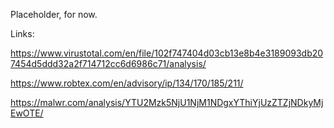 Placeholder, for now.

Links: 

https://www.virustotal.com/en/file/102f747404d03cb13e8b4e3189093db207454d5ddd32a2f714712cc6d6986c71/analysis/

https://www.robtex.com/en/advisory/ip/134/170/185/211/

https://malwr.com/analysis/YTU2Mzk5NjU1NjM1NDgxYThiYjUzZTZjNDkyMjEwOTE/
